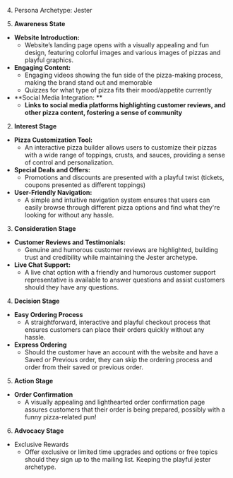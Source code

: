 4.  Persona Archetype: Jester



1. **Awareness State**
* **Website Introduction:**
    * Website’s landing page opens with a visually appealing and fun design, featuring colorful images  and various images of pizzas and playful graphics.
* **Engaging Content:**
    * Engaging videos showing the fun side of the pizza-making process, making the brand stand out and memorable
    * Quizzes for what type of pizza fits their mood/appetite currently
* **Social Media Integration: **
    * **Links to social media platforms highlighting customer reviews, and other pizza content, fostering a sense of community**
2. **Interest Stage**
* **Pizza Customization Tool:**
    * An interactive pizza builder allows users to customize their pizzas with a wide range of toppings, crusts, and sauces, providing a sense of control and personalization.
* **Special Deals and Offers:**
    * Promotions and discounts are presented with a playful twist (tickets, coupons presented as different toppings)
* **User-Friendly Navigation:**
    * A simple and intuitive navigation system ensures that users can easily browse through different pizza options and find what they're looking for without any hassle.
3. **Consideration Stage** 
* **Customer Reviews and Testimonials:**
    * Genuine and humorous customer reviews are highlighted, building trust and credibility while maintaining the Jester archetype. 
* **Live Chat Support:**
    * A live chat option with a friendly and humorous customer support representative is available to answer questions and assist customers should they have any questions.
4. **Decision Stage**
* **Easy Ordering Process**
    * A straightforward, interactive and playful checkout process that ensures customers can place their orders quickly without any hassle.
* **Express Ordering** 
    * Should the customer have an account with the website and have a Saved or Previous order, they can skip the ordering process and order from their saved or previous order.
5. **Action Stage**
* **Order Confirmation**
    * A visually appealing and lighthearted order confirmation page assures customers that their order is being prepared, possibly with a funny pizza-related pun!
6. **Advocacy Stage**
* Exclusive Rewards
    * Offer exclusive or limited time upgrades and options or free topics should they sign up to the mailing list. Keeping the playful jester archetype.
